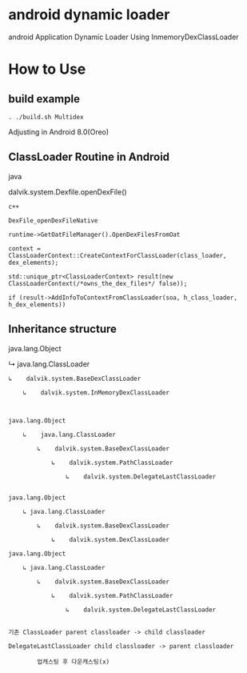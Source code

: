 # android dynamic loader

android Application Dynamic Loader Using InmemoryDexClassLoader


# How to Use
## build example
    . ./build.sh Multidex

Adjusting in Android 8.0(Oreo)

## ClassLoader Routine in Android
java

dalvik.system.Dexfile.openDexFile()

    c++
    
    DexFile_openDexFileNative
    
    runtime->GetOatFileManager().OpenDexFilesFromOat
    
    context = ClassLoaderContext::CreateContextForClassLoader(class_loader, dex_elements);
    
    std::unique_ptr<ClassLoaderContext> result(new ClassLoaderContext(/*owns_the_dex_files*/ false));
    
    if (result->AddInfoToContextFromClassLoader(soa, h_class_loader, h_dex_elements))

## Inheritance structure

 java.lang.Object
 
 ↳    java.lang.ClassLoader
 
    ↳    dalvik.system.BaseDexClassLoader
    
        ↳    dalvik.system.InMemoryDexClassLoader



    java.lang.Object

        ↳    java.lang.ClassLoader
    
            ↳    dalvik.system.BaseDexClassLoader
        
                ↳    dalvik.system.PathClassLoader
            
                    ↳    dalvik.system.DelegateLastClassLoader


    java.lang.Object

        ↳ java.lang.ClassLoader
    
            ↳    dalvik.system.BaseDexClassLoader
        
                ↳    dalvik.system.DexClassLoader

    java.lang.Object

        ↳ java.lang.ClassLoader
    
            ↳    dalvik.system.BaseDexClassLoader
        
                ↳    dalvik.system.PathClassLoader
            
                    ↳    dalvik.system.DelegateLastClassLoader


    기존 ClassLoader parent classloader -> child classloader

    DelegateLastClassLoader child classloader -> parent classloader

            업캐스팅 후 다운캐스팅(x)
